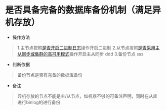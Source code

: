 # 是否具备完备的数据库备份机制（满足异机存放）

- 操作方法
> 1.主节点按照[是否开启二进制日志](./shi-fou-kai-qi-ri-zhi-shen-ji-gong-neng-ff08-cha-xun-ri-zhi-3001-cuo-wu-ri-zhi-3001-er-jin-zhi-ri-zhi-ff09.md)操作开启二进制
> 2.从节点按照[是否采用主从同步或集群的高可用模式](./shi-fou-cai-yong-ji-qun-huo-ff08-zhu-cong-ff09-tong-bu-fu-zhi-de-gao-ke-yong-mo-shi.md)操作开启主从同步
ddd
> 3.备份节点
sss

- 判断依据
> 备份节点是否有完备的数据库备份

- 备注
> 异机存放的节点不能是主/从节点，如机器不够的可备注声明，同时在从库进行binlog的进行备份


